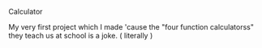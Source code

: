 Calculator

My very first project which I made 'cause the "four function calculatorss" they teach us at school is a joke. ( literally ) 
